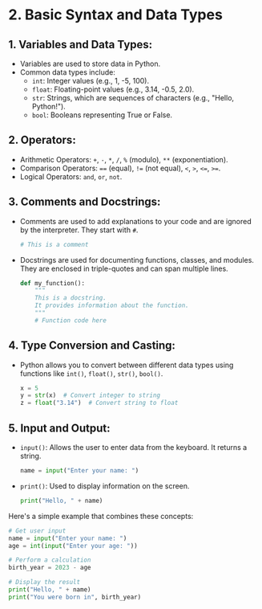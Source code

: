 # 2. Basic Syntax and Data Types

## **1. Variables and Data Types:**
   - Variables are used to store data in Python.
   - Common data types include:
     - `int`: Integer values (e.g., 1, -5, 100).
     - `float`: Floating-point values (e.g., 3.14, -0.5, 2.0).
     - `str`: Strings, which are sequences of characters (e.g., "Hello, Python!").
     - `bool`: Booleans representing True or False.

## **2. Operators:**
   - Arithmetic Operators: `+`, `-`, `*`, `/`, `%` (modulo), `**` (exponentiation).
   - Comparison Operators: `==` (equal), `!=` (not equal), `<`, `>`, `<=`, `>=`.
   - Logical Operators: `and`, `or`, `not`.

## **3. Comments and Docstrings:**
   - Comments are used to add explanations to your code and are ignored by the interpreter. They start with `#`.
     ```python
     # This is a comment
     ```
   - Docstrings are used for documenting functions, classes, and modules. They are enclosed in triple-quotes and can span multiple lines.
     ```python
     def my_function():
         """
         This is a docstring.
         It provides information about the function.
         """
         # Function code here
     ```

## **4. Type Conversion and Casting:**
   - Python allows you to convert between different data types using functions like `int()`, `float()`, `str()`, `bool()`.
     ```python
     x = 5
     y = str(x)  # Convert integer to string
     z = float("3.14")  # Convert string to float
     ```

## **5. Input and Output:**
   - `input()`: Allows the user to enter data from the keyboard. It returns a string.
     ```python
     name = input("Enter your name: ")
     ```
   - `print()`: Used to display information on the screen.
     ```python
     print("Hello, " + name)
     ```

Here's a simple example that combines these concepts:

```python
# Get user input
name = input("Enter your name: ")
age = int(input("Enter your age: "))

# Perform a calculation
birth_year = 2023 - age

# Display the result
print("Hello, " + name)
print("You were born in", birth_year)
```
